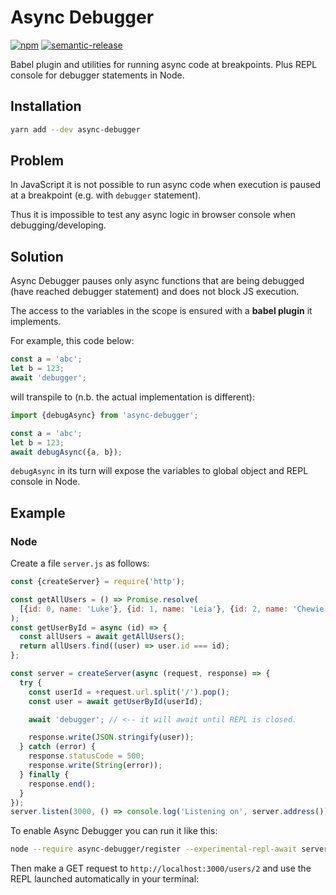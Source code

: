 # Async Debugger

[![npm](https://img.shields.io/npm/v/async-debugger/latest.svg)](https://www.npmjs.com/package/async-debugger)
[![semantic-release](https://img.shields.io/badge/%20%20%F0%9F%93%A6%F0%9F%9A%80-semantic--release-e10079.svg)](https://github.com/semantic-release/semantic-release)

Babel plugin and utilities for running async code at breakpoints. Plus REPL console for debugger statements in Node.

## Installation

```bash
yarn add --dev async-debugger
```

## Problem

In JavaScript it is not possible to run async code when execution is paused at a breakpoint (e.g. with `debugger` statement).

Thus it is impossible to test any async logic in browser console when debugging/developing.

## Solution

Async Debugger pauses only async functions that are being debugged (have reached debugger statement) and does not block JS execution.

The access to the variables in the scope is ensured with a **babel plugin** it implements.

For example, this code below:

```javascript
const a = 'abc';
let b = 123;
await 'debugger';
```

will transpile to (n.b. the actual implementation is different):

```javascript
import {debugAsync} from 'async-debugger';

const a = 'abc';
let b = 123;
await debugAsync({a, b});
```

`debugAsync` in its turn will expose the variables to global object and REPL console in Node.

## Example

### Node

Create a file `server.js` as follows:

```javascript
const {createServer} = require('http');

const getAllUsers = () => Promise.resolve(
  [{id: 0, name: 'Luke'}, {id: 1, name: 'Leia'}, {id: 2, name: 'Chewie'}]
);
const getUserById = async (id) => {
  const allUsers = await getAllUsers();
  return allUsers.find((user) => user.id === id);
};

const server = createServer(async (request, response) => {
  try {
    const userId = +request.url.split('/').pop();
    const user = await getUserById(userId);

    await 'debugger'; // <-- it will await until REPL is closed.

    response.write(JSON.stringify(user));
  } catch (error) {
    response.statusCode = 500;
    response.write(String(error));
  } finally {
    response.end();
  }
});
server.listen(3000, () => console.log('Listening on', server.address()));
```

To enable Async Debugger you can run it like this:

```bash
node --require async-debugger/register --experimental-repl-await server.js
```

Then make a GET request to `http://localhost:3000/users/2` and use the REPL launched automatically in your terminal:
